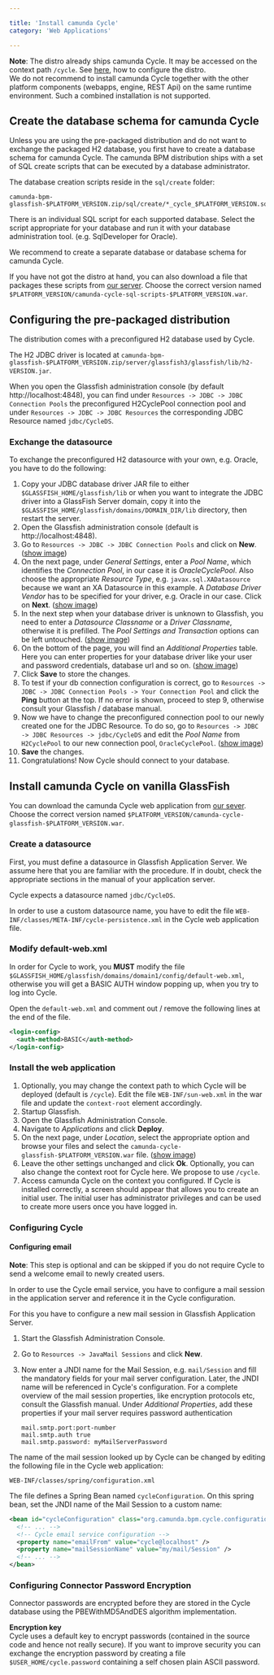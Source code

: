 ```yaml
---

title: 'Install camunda Cycle'
category: 'Web Applications'

---
```


**Note**: The distro already ships camunda Cycle. It may be accessed on the context path `/cycle`. See [here](ref:#web-applications-install-camunda-cycle-configuring-the-pre-packaged-distribution), how to configure the distro.</br>We do not recommend to install camunda Cycle together with the other platform components (webapps, engine, REST Api) on the same runtime environment. Such a combined installation is not supported.


## Create the database schema for camunda Cycle

Unless you are using the pre-packaged distribution and do not want to exchange the packaged H2 database, you first have to create a database schema for camunda Cycle.
The camunda BPM distribution ships with a set of SQL create scripts that can be executed by a database administrator.

The database creation scripts reside in the `sql/create` folder:

```
camunda-bpm-glassfish-$PLATFORM_VERSION.zip/sql/create/*_cycle_$PLATFORM_VERSION.sql
```

There is an individual SQL script for each supported database. Select the script appropriate for your database and run it with your database administration tool. (e.g. SqlDeveloper for Oracle).

We recommend to create a separate database or database schema for camunda Cycle.

<div class="alert alert-info">
  If you have not got the distro at hand, you can also download a file that packages these
  scripts from <a href="https://app.camunda.com/nexus/content/groups/public/org/camunda/bpm/cycle/camunda-cycle-sql-scripts/">our server</a>.
  Choose the correct version named <code>$PLATFORM_VERSION/camunda-cycle-sql-scripts-$PLATFORM_VERSION.war</code>.
</div>


## Configuring the pre-packaged distribution

The distribution comes with a preconfigured H2 database used by Cycle.

The H2 JDBC driver is located at `camunda-bpm-glassfish-$PLATFORM_VERSION.zip/server/glassfish3/glassfish/lib/h2-VERSION.jar`.

When you open the Glassfish administration console (by default http://localhost:4848), you can find under
`Resources -> JDBC -> JDBC Connection Pools` the preconfigured H2CyclePool connection pool
and under `Resources -> JDBC -> JDBC Resources` the corresponding JDBC Resource named `jdbc/CycleDS`.

### Exchange the datasource

To exchange the preconfigured H2 datasource with your own, e.g. Oracle, you have to do the following:

1. Copy your JDBC database driver JAR file to either `$GLASSFISH_HOME/glassfish/lib` or when you want to integrate the JDBC driver into a GlassFish Server domain,
   copy it into the `$GLASSFISH_HOME/glassfish/domains/DOMAIN_DIR/lib` directory, then restart the server.
2. Open the Glassfish administration console (default is http://localhost:4848).
3. Go to `Resources -> JDBC -> JDBC Connection Pools` and click on **New**. ([show image](assets/img/jdbc_connection_pools.png))
4. On the next page, under *General Settings*, enter a *Pool Name*, which identifies the *Connection Pool*, in our case it is *OracleCyclePool*.
   Also choose the appropriate *Resource Type*, e.g. `javax.sql.XADatasource` because we want an XA Datasource in this example.
   A *Database Driver Vendor* has to be specified for your driver, e.g. Oracle in our case. Click on **Next**. ([show image](assets/img/jdbc_new_pool_step_1.png))
5. In the next step when your database driver is unknown to Glassfish, you need to enter a *Datasource Classname* or a *Driver Classname*,
   otherwise it is prefilled. The *Pool Settings and Transaction* options can be left untouched. ([show image](assets/img/jdbc_new_pool_step_2_1.png))
6. On the bottom of the page, you will find an *Additional Properties* table.
   Here you can enter properties for your database driver like your user and password credentials, database url and so on. ([show image](assets/img/jdbc_new_pool_step_2_2.png))
7. Click **Save** to store the changes.
8. To test if your db connection configuration is correct, go to `Resources -> JDBC -> JDBC Connection Pools -> Your Connection Pool` and click the **Ping** button at the top.
   If no error is shown, proceed to step 9, otherwise consult your Glassfish / database manual.
9. Now we have to change the preconfigured connection pool to our newly created one for the JDBC Resource. To do so, go to `Resources -> JDBC -> JDBC Resources -> jdbc/CycleDS`
   and edit the *Pool Name* from `H2CyclePool` to our new connection pool, `OracleCyclePool`. ([show image](assets/img/jdbc_edit_resource.png))
10. **Save** the changes.
11. Congratulations! Now Cycle should connect to your database.


## Install camunda Cycle on vanilla GlassFish

You can download the camunda Cycle web application from [our sever](https://app.camunda.com/nexus/content/groups/public/org/camunda/bpm/cycle/camunda-cycle-glassfish/).
Choose the correct version named `$PLATFORM_VERSION/camunda-cycle-glassfish-$PLATFORM_VERSION.war`.

### Create a datasource

First, you must define a datasource in Glassfish Application Server. We assume here that you are familiar with the procedure.
If in doubt, check the appropriate sections in the manual of your application server.

Cycle expects a datasource named `jdbc/CycleDS`.

In order to use a custom datasource name, you have to edit the file `WEB-INF/classes/META-INF/cycle-persistence.xml` in the Cycle web application file.

### Modify default-web.xml

<div class="alert alert-info">
    In order for Cycle to work, you <strong>MUST</strong> modify the file <code>$GLASSFISH_HOME/glassfish/domains/domain1/config/default-web.xml</code>,
    otherwise you will get a BASIC AUTH window popping up, when you try to log into Cycle.
</div>

Open the `default-web.xml` and comment out / remove the following lines at the end of the file.

```xml
<login-config>
  <auth-method>BASIC</auth-method>
</login-config>
```

### Install the web application

1. Optionally, you may change the context path to which Cycle will be deployed (default is `/cycle`).
   Edit the file `WEB-INF/sun-web.xml` in the war file and update the `context-root` element accordingly.
2. Startup Glassfish.
3. Open the Glassfish Administration Console.
4. Navigate to *Applications* and click **Deploy**.
5. On the next page, under *Location*, select the appropriate option and browse your files and select the `camunda-cycle-glassfish-$PLATFORM_VERSION.war` file.
   ([show image](assets/img/deploy_app.png))
6. Leave the other settings unchanged and click **Ok**. Optionally, you can also change the context root for Cycle here. We propose to use `/cycle`.
7. Access camunda Cycle on the context you configured. If Cycle is installed correctly, a screen should appear that allows you to create an initial user.
   The initial user has administrator privileges and can be used to create more users once you have logged in.

### Configuring Cycle ###
#### Configuring email ####

**Note**: This step is optional and can be skipped if you do not require Cycle to send a welcome email to newly created users.

In order to use the Cycle email service, you have to configure a mail session in the application server and reference it in the Cycle configuration.

For this you have to configure a new mail session in Glassfish Application Server.

1.  Start the Glassfish Administration Console.
2.  Go to `Resources -> JavaMail Sessions` and click **New**.
3.  Now enter a JNDI name for the Mail Session, e.g. `mail/Session` and fill the mandatory fields for your mail server configuration. Later, the JNDI name will be referenced in Cycle's configuration.
    For a complete overview of the mail session properties, like encryption protocols etc, consult the Glassfish manual.
    Under *Additional Properties*, add these properties if your mail server requires password authentication

    ```
    mail.smtp.port:port-number
    mail.smtp.auth true
    mail.smtp.password: myMailServerPassword
    ```

The name of the mail session looked up by Cycle can be changed by editing the following file in the Cycle web application:

```
WEB-INF/classes/spring/configuration.xml
```

The file defines a Spring Bean named `cycleConfiguration`. On this spring bean, set the JNDI name of the Mail Session to a custom name:

```xml
<bean id="cycleConfiguration" class="org.camunda.bpm.cycle.configuration.CycleConfiguration">
  <!-- ... -->
  <!-- Cycle email service configuration -->
  <property name="emailFrom" value="cycle@localhost" />
  <property name="mailSessionName" value="my/mail/Session" />
  <!-- ... -->
</bean>
```

### Configuring Connector Password Encryption

Connector passwords are encrypted before they are stored in the Cycle database using the PBEWithMD5AndDES algorithm implementation.
<div class="alert alert-info">
  <strong>Encryption key</strong>
  <br/>
  Cycle uses a default key to encrypt passwords (contained in the source code and hence not really secure).
  If you want to improve security you can exchange the encryption password by creating a file <code>$USER_HOME/cycle.password</code>
  containing a self chosen plain ASCII password.
</div>
